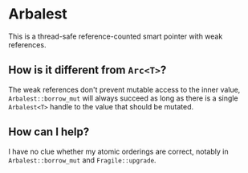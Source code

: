 # Arbalest

This is a thread-safe reference-counted smart pointer with weak references.

## How is it different from `Arc<T>`?

The weak references don't prevent mutable access to the inner value,
`Arbalest::borrow_mut` will always succeed as long as there is a single
`Arbalest<T>` handle to the value that should be mutated.

## How can I help?

I have no clue whether my atomic orderings are correct, notably in
`Arbalest::borrow_mut` and `Fragile::upgrade`.
